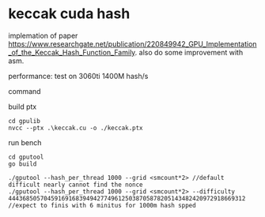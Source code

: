 # keccak cuda hash

implemation of paper https://www.researchgate.net/publication/220849942_GPU_Implementation_of_the_Keccak_Hash_Function_Family.
also do some improvement with asm.


performance: test on 3060ti         1400M hash/s

command

build ptx
```
cd gpulib
nvcc --ptx .\keccak.cu -o ./keccak.ptx
```

run bench
```
cd gputool
go build

./gputool --hash_per_thread 1000 --grid <smcount*2> //default difficult nearly cannot find the nonce
./gputool --hash_per_thread 1000 --grid <smcount*2> --difficulty 4443685057045916916839494277496125038705878205143482420972918669312  //expect to finis with 6 minitus for 1000m hash spped
```